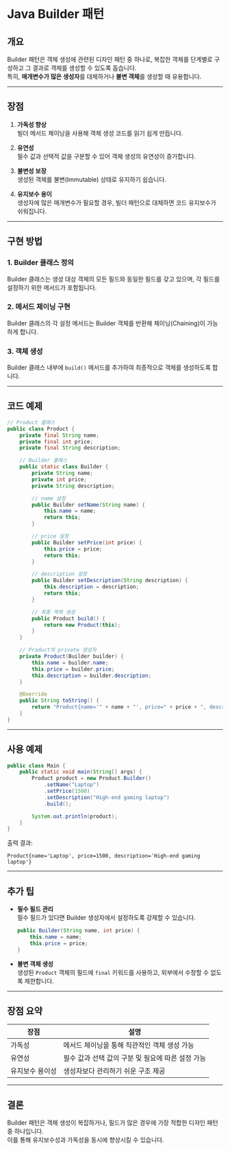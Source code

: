 
# Java Builder 패턴

## 개요
Builder 패턴은 객체 생성에 관련된 디자인 패턴 중 하나로, 복잡한 객체를 단계별로 구성하고 그 결과로 객체를 생성할 수 있도록 돕습니다.  
특히, **매개변수가 많은 생성자**를 대체하거나 **불변 객체**를 생성할 때 유용합니다.

---

## 장점
1. **가독성 향상**  
   빌더 메서드 체이닝을 사용해 객체 생성 코드를 읽기 쉽게 만듭니다.

2. **유연성**  
   필수 값과 선택적 값을 구분할 수 있어 객체 생성의 유연성이 증가합니다.

3. **불변성 보장**  
   생성된 객체를 불변(Immutable) 상태로 유지하기 쉽습니다.

4. **유지보수 용이**  
   생성자에 많은 매개변수가 필요할 경우, 빌더 패턴으로 대체하면 코드 유지보수가 쉬워집니다.

---

## 구현 방법

### 1. Builder 클래스 정의
Builder 클래스는 생성 대상 객체의 모든 필드와 동일한 필드를 갖고 있으며, 각 필드를 설정하기 위한 메서드가 포함됩니다.

### 2. 메서드 체이닝 구현
Builder 클래스의 각 설정 메서드는 Builder 객체를 반환해 체이닝(Chaining)이 가능하게 합니다.

### 3. 객체 생성
Builder 클래스 내부에 `build()` 메서드를 추가하여 최종적으로 객체를 생성하도록 합니다.

---

## 코드 예제

```java
// Product 클래스
public class Product {
    private final String name;
    private final int price;
    private final String description;

    // Builder 클래스
    public static class Builder {
        private String name;
        private int price;
        private String description;

        // name 설정
        public Builder setName(String name) {
            this.name = name;
            return this;
        }

        // price 설정
        public Builder setPrice(int price) {
            this.price = price;
            return this;
        }

        // description 설정
        public Builder setDescription(String description) {
            this.description = description;
            return this;
        }

        // 최종 객체 생성
        public Product build() {
            return new Product(this);
        }
    }

    // Product의 private 생성자
    private Product(Builder builder) {
        this.name = builder.name;
        this.price = builder.price;
        this.description = builder.description;
    }

    @Override
    public String toString() {
        return "Product{name='" + name + "', price=" + price + ", description='" + description + "'}";
    }
}
```

---

## 사용 예제

```java
public class Main {
    public static void main(String[] args) {
        Product product = new Product.Builder()
            .setName("Laptop")
            .setPrice(1500)
            .setDescription("High-end gaming laptop")
            .build();

        System.out.println(product);
    }
}
```

출력 결과:
```
Product{name='Laptop', price=1500, description='High-end gaming laptop'}
```

---

## 추가 팁

- **필수 필드 관리**  
  필수 필드가 있다면 Builder 생성자에서 설정하도록 강제할 수 있습니다.

  ```java
  public Builder(String name, int price) {
      this.name = name;
      this.price = price;
  }
  ```

- **불변 객체 생성**  
  생성된 `Product` 객체의 필드에 `final` 키워드를 사용하고, 외부에서 수정할 수 없도록 제한합니다.

---

## 장점 요약

| 장점                | 설명                                                    |
|---------------------|-------------------------------------------------------|
| 가독성             | 메서드 체이닝을 통해 직관적인 객체 생성 가능              |
| 유연성             | 필수 값과 선택 값의 구분 및 필요에 따른 설정 가능          |
| 유지보수 용이성    | 생성자보다 관리하기 쉬운 구조 제공                        |

---

## 결론
Builder 패턴은 객체 생성이 복잡하거나, 필드가 많은 경우에 가장 적합한 디자인 패턴 중 하나입니다.  
이를 통해 유지보수성과 가독성을 동시에 향상시킬 수 있습니다.
